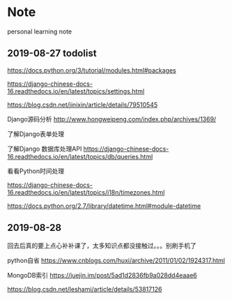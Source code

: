 # Note
personal learning note

## 2019-08-27 todolist
https://docs.python.org/3/tutorial/modules.html#packages

https://django-chinese-docs-16.readthedocs.io/en/latest/topics/settings.html

https://blog.csdn.net/jinixin/article/details/79510545

Django源码分析
http://www.hongweipeng.com/index.php/archives/1369/

了解Django表单处理

了解Django 数据库处理API
https://django-chinese-docs-16.readthedocs.io/en/latest/topics/db/queries.html



看看Python时间处理

https://django-chinese-docs-16.readthedocs.io/en/latest/topics/i18n/timezones.html

https://docs.python.org/2.7/library/datetime.html#module-datetime

## 2019-08-28
回去后真的要上点心补补课了，太多知识点都没接触过。。。别刷手机了

python自省
https://www.cnblogs.com/huxi/archive/2011/01/02/1924317.html

MongoDB索引
https://juejin.im/post/5ad1d2836fb9a028dd4eaae6

https://blog.csdn.net/leshami/article/details/53817126

